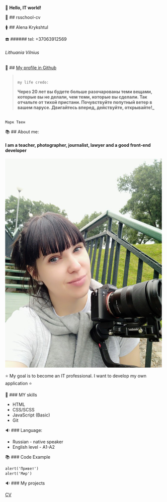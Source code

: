 :mega: **Hello, IT world!**

:page_facing_up: ## rsschool-cv

:womens: ## Alena Krykshtul

:phone: ###### tel: +37063912569

###### Lithuania Vilnius

:paperclip: ## [My profile in Github](https://github.com/alenaKrykshtul)

>                                                                                               my life credo:
>
> **Через 20 лет вы будете больше разочарованы теми вещами, которые вы не делали, чем теми, которые вы сделали.
> Так отчальте от тихой пристани. Почувствуйте попутный ветер в вашем парусе. Двигайтесь вперед, действуйте, открывайте!\_**

                                                                                                Марк Твен

:books: ## About me:

#### I am a teacher, photographer, journalist, lawyer and a good front-end developer

![it's me](/img/IMG_20200826_190315.jpg)

:star: My goal is to become an IT professional. I want to develop my own application :star:

:mag_right: ### MY skills

- HTML
- CSS/SCSS
- JavaScript (Basic)
- Git

:sound: ### Language:

- Russian - native speaker
- English level - A1-A2

:books: ### Code Example

```
alert('Привет')
alert('Мир')
```

:sound: ### My projects

[CV](https://github.com/alenaKrykshtul/rsschool-cv/blob/gh-pages/cv.md)
